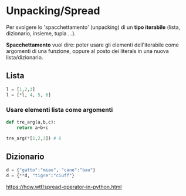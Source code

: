 # Unpacking/Spread

Per svolgere lo 'spacchettamento' (unpacking) di un **tipo iterabile**
(lista, dizionario, insieme, tupla ...). 

**Spacchettamento** vuol dire: poter usare gli elementi dell'iterabile come argomenti di una funzione, oppure al posto dei literals in una nuova lista/dizionario.

## Lista

```python
l = [1,2,3]
l = [*l, 4, 5, 6]
```

### Usare elementi lista come argomenti

```python
def tre_arg(a,b,c):
    return a+b+c

tre_arg(*[1,2,3]) # 6
```

## Dizionario

```python
d = {"gatto":"miao", "cane":"bau"}
d = {**d, "tigre":"ciuff"}
```



https://how.wtf/spread-operator-in-python.html